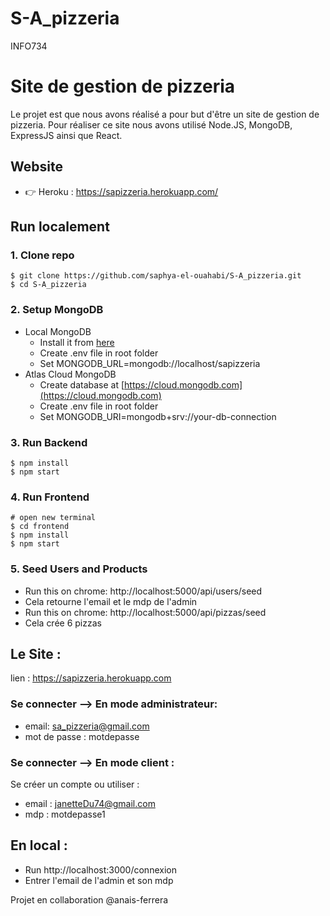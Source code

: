 # S-A_pizzeria
INFO734

# Site de gestion de pizzeria

Le projet est que nous avons réalisé a pour but d'être un site de gestion de pizzeria.
Pour réaliser ce site nous avons utilisé Node.JS, MongoDB, ExpressJS ainsi que React.

## Website

- 👉 Heroku : https://sapizzeria.herokuapp.com/


## Run localement

### 1. Clone repo

```
$ git clone https://github.com/saphya-el-ouahabi/S-A_pizzeria.git
$ cd S-A_pizzeria
```

### 2. Setup MongoDB

- Local MongoDB
  - Install it from [here](https://www.mongodb.com/try/download/community)
  - Create .env file in root folder
  - Set MONGODB_URL=mongodb://localhost/sapizzeria  
- Atlas Cloud MongoDB
  - Create database at [https://cloud.mongodb.com](https://cloud.mongodb.com)
  - Create .env file in root folder
  - Set MONGODB_URI=mongodb+srv://your-db-connection

### 3. Run Backend

```
$ npm install
$ npm start
```

### 4. Run Frontend

```
# open new terminal
$ cd frontend
$ npm install
$ npm start
```

### 5. Seed Users and Products

- Run this on chrome: http://localhost:5000/api/users/seed
- Cela retourne l'email et le mdp de l'admin
- Run this on chrome: http://localhost:5000/api/pizzas/seed
- Cela crée 6 pizzas

## Le Site :
lien : https://sapizzeria.herokuapp.com

### Se connecter --> En mode administrateur:
* email: sa_pizzeria@gmail.com
* mot de passe : motdepasse
### Se connecter --> En mode client : 
Se créer un compte ou utiliser :
* email : janetteDu74@gmail.com
* mdp : motdepasse1

## En local :
- Run http://localhost:3000/connexion
- Entrer l'email de l'admin et son mdp

Projet en collaboration @anais-ferrera
